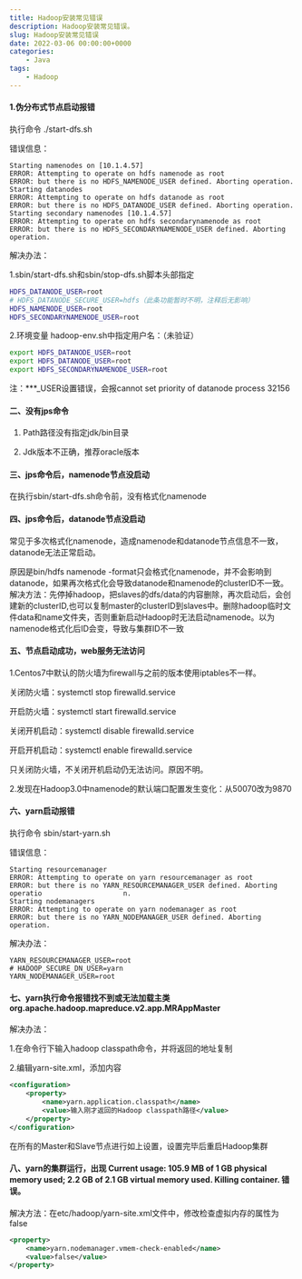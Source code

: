 ```yaml
---
title: Hadoop安装常见错误
description: Hadoop安装常见错误。
slug: Hadoop安装常见错误
date: 2022-03-06 00:00:00+0000
categories:
    - Java
tags:
    - Hadoop
---
```


#### 1.伪分布式节点启动报错

执行命令 ./start-dfs.sh

错误信息：
```log
Starting namenodes on [10.1.4.57]
ERROR: Attempting to operate on hdfs namenode as root
ERROR: but there is no HDFS_NAMENODE_USER defined. Aborting operation.
Starting datanodes
ERROR: Attempting to operate on hdfs datanode as root
ERROR: but there is no HDFS_DATANODE_USER defined. Aborting operation.
Starting secondary namenodes [10.1.4.57]
ERROR: Attempting to operate on hdfs secondarynamenode as root
ERROR: but there is no HDFS_SECONDARYNAMENODE_USER defined. Aborting operation.
```

解决办法：

1.sbin/start-dfs.sh和sbin/stop-dfs.sh脚本头部指定
```sh
HDFS_DATANODE_USER=root
# HDFS_DATANODE_SECURE_USER=hdfs（此条功能暂时不明，注释后无影响）
HDFS_NAMENODE_USER=root
HDFS_SECONDARYNAMENODE_USER=root
```
2.环境变量 hadoop-env.sh中指定用户名：（未验证）
```sh
export HDFS_DATANODE_USER=root
export HDFS_DATANODE_USER=root
export HDFS_SECONDARYNAMENODE_USER=root
```
注：***_USER设置错误，会报cannot set priority of datanode process 32156

#### 二、没有jps命令

1. Path路径没有指定jdk/bin目录

2. Jdk版本不正确，推荐oracle版本

#### 三、jps命令后，namenode节点没启动

在执行sbin/start-dfs.sh命令前，没有格式化namenode

#### 四、jps命令后，datanode节点没启动

常见于多次格式化namenode，造成namenode和datanode节点信息不一致，datanode无法正常启动。

原因是bin/hdfs namenode -format只会格式化namenode，并不会影响到datanode，如果再次格式化会导致datanode和namenode的clusterID不一致。解决方法：先停掉hadoop，把slaves的dfs/data的内容删除，再次启动后，会创建新的clusterID,也可以复制master的clusterID到slaves中。删除hadoop临时文件data和name文件夹，否则重新启动Hadoop时无法启动namenode。以为namenode格式化后ID会变，导致与集群ID不一致

#### 五、节点启动成功，web服务无法访问

1.Centos7中默认的防火墙为firewall与之前的版本使用iptables不一样。

关闭防火墙：systemctl stop firewalld.service

开启防火墙：systemctl start firewalld.service

关闭开机启动：systemctl disable firewalld.service

开启开机启动：systemctl enable firewalld.service

只关闭防火墙，不关闭开机启动仍无法访问。原因不明。

2.发现在Hadoop3.0中namenode的默认端口配置发生变化：从50070改为9870

#### 六、yarn启动报错

执行命令 sbin/start-yarn.sh

错误信息：
```log
Starting resourcemanager
ERROR: Attempting to operate on yarn resourcemanager as root
ERROR: but there is no YARN_RESOURCEMANAGER_USER defined. Aborting operatio                    n.
Starting nodemanagers
ERROR: Attempting to operate on yarn nodemanager as root
ERROR: but there is no YARN_NODEMANAGER_USER defined. Aborting operation.
```
解决办法：
```log
YARN_RESOURCEMANAGER_USER=root
# HADOOP_SECURE_DN_USER=yarn
YARN_NODEMANAGER_USER=root
```

#### 七、yarn执行命令报错找不到或无法加载主类org.apache.hadoop.mapreduce.v2.app.MRAppMaster

解决办法：

1.在命令行下输入hadoop classpath命令，并将返回的地址复制

2.编辑yarn-site.xml，添加内容
```xml
<configuration>
    <property>
        <name>yarn.application.classpath</name>
        <value>输入刚才返回的Hadoop classpath路径</value>
    </property>
</configuration>
```
在所有的Master和Slave节点进行如上设置，设置完毕后重启Hadoop集群

#### 八、yarn的集群运行，出现 Current usage: 105.9 MB of 1 GB physical memory used; 2.2 GB of 2.1 GB virtual memory used. Killing container. 错误。

解决方法：在etc/hadoop/yarn-site.xml文件中，修改检查虚拟内存的属性为false
```xml
<property>
    <name>yarn.nodemanager.vmem-check-enabled</name>
    <value>false</value>
</property>
```
